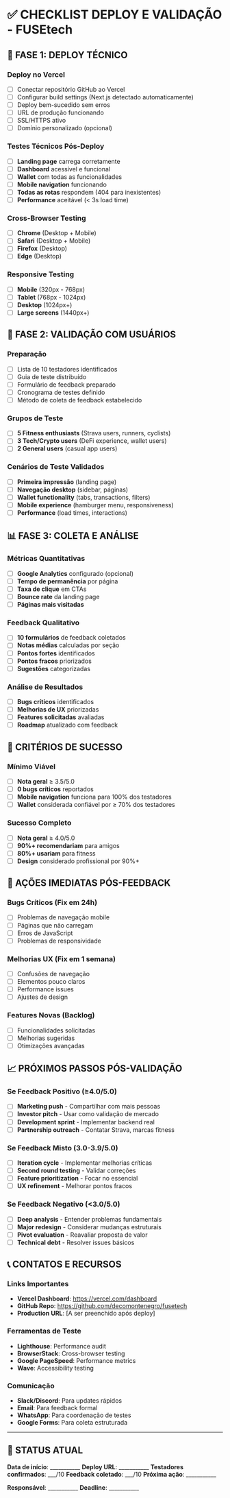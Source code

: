 # ✅ **CHECKLIST DEPLOY E VALIDAÇÃO - FUSEtech**

## 🚀 **FASE 1: DEPLOY TÉCNICO**

### **Deploy no Vercel**
- [ ] Conectar repositório GitHub ao Vercel
- [ ] Configurar build settings (Next.js detectado automaticamente)
- [ ] Deploy bem-sucedido sem erros
- [ ] URL de produção funcionando
- [ ] SSL/HTTPS ativo
- [ ] Domínio personalizado (opcional)

### **Testes Técnicos Pós-Deploy**
- [ ] **Landing page** carrega corretamente
- [ ] **Dashboard** acessível e funcional
- [ ] **Wallet** com todas as funcionalidades
- [ ] **Mobile navigation** funcionando
- [ ] **Todas as rotas** respondem (404 para inexistentes)
- [ ] **Performance** aceitável (< 3s load time)

### **Cross-Browser Testing**
- [ ] **Chrome** (Desktop + Mobile)
- [ ] **Safari** (Desktop + Mobile)
- [ ] **Firefox** (Desktop)
- [ ] **Edge** (Desktop)

### **Responsive Testing**
- [ ] **Mobile** (320px - 768px)
- [ ] **Tablet** (768px - 1024px)
- [ ] **Desktop** (1024px+)
- [ ] **Large screens** (1440px+)

## 👥 **FASE 2: VALIDAÇÃO COM USUÁRIOS**

### **Preparação**
- [ ] Lista de 10 testadores identificados
- [ ] Guia de teste distribuído
- [ ] Formulário de feedback preparado
- [ ] Cronograma de testes definido
- [ ] Método de coleta de feedback estabelecido

### **Grupos de Teste**
- [ ] **5 Fitness enthusiasts** (Strava users, runners, cyclists)
- [ ] **3 Tech/Crypto users** (DeFi experience, wallet users)
- [ ] **2 General users** (casual app users)

### **Cenários de Teste Validados**
- [ ] **Primeira impressão** (landing page)
- [ ] **Navegação desktop** (sidebar, páginas)
- [ ] **Wallet functionality** (tabs, transactions, filters)
- [ ] **Mobile experience** (hamburger menu, responsiveness)
- [ ] **Performance** (load times, interactions)

## 📊 **FASE 3: COLETA E ANÁLISE**

### **Métricas Quantitativas**
- [ ] **Google Analytics** configurado (opcional)
- [ ] **Tempo de permanência** por página
- [ ] **Taxa de clique** em CTAs
- [ ] **Bounce rate** da landing page
- [ ] **Páginas mais visitadas**

### **Feedback Qualitativo**
- [ ] **10 formulários** de feedback coletados
- [ ] **Notas médias** calculadas por seção
- [ ] **Pontos fortes** identificados
- [ ] **Pontos fracos** priorizados
- [ ] **Sugestões** categorizadas

### **Análise de Resultados**
- [ ] **Bugs críticos** identificados
- [ ] **Melhorias de UX** priorizadas
- [ ] **Features solicitadas** avaliadas
- [ ] **Roadmap** atualizado com feedback

## 🎯 **CRITÉRIOS DE SUCESSO**

### **Mínimo Viável**
- [ ] **Nota geral** ≥ 3.5/5.0
- [ ] **0 bugs críticos** reportados
- [ ] **Mobile navigation** funciona para 100% dos testadores
- [ ] **Wallet** considerada confiável por ≥ 70% dos testadores

### **Sucesso Completo**
- [ ] **Nota geral** ≥ 4.0/5.0
- [ ] **90%+ recomendariam** para amigos
- [ ] **80%+ usariam** para fitness
- [ ] **Design** considerado profissional por 90%+

## 🚨 **AÇÕES IMEDIATAS PÓS-FEEDBACK**

### **Bugs Críticos** (Fix em 24h)
- [ ] Problemas de navegação mobile
- [ ] Páginas que não carregam
- [ ] Erros de JavaScript
- [ ] Problemas de responsividade

### **Melhorias UX** (Fix em 1 semana)
- [ ] Confusões de navegação
- [ ] Elementos pouco claros
- [ ] Performance issues
- [ ] Ajustes de design

### **Features Novas** (Backlog)
- [ ] Funcionalidades solicitadas
- [ ] Melhorias sugeridas
- [ ] Otimizações avançadas

## 📈 **PRÓXIMOS PASSOS PÓS-VALIDAÇÃO**

### **Se Feedback Positivo (≥4.0/5.0)**
- [ ] **Marketing push** - Compartilhar com mais pessoas
- [ ] **Investor pitch** - Usar como validação de mercado
- [ ] **Development sprint** - Implementar backend real
- [ ] **Partnership outreach** - Contatar Strava, marcas fitness

### **Se Feedback Misto (3.0-3.9/5.0)**
- [ ] **Iteration cycle** - Implementar melhorias críticas
- [ ] **Second round testing** - Validar correções
- [ ] **Feature prioritization** - Focar no essencial
- [ ] **UX refinement** - Melhorar pontos fracos

### **Se Feedback Negativo (<3.0/5.0)**
- [ ] **Deep analysis** - Entender problemas fundamentais
- [ ] **Major redesign** - Considerar mudanças estruturais
- [ ] **Pivot evaluation** - Reavaliar proposta de valor
- [ ] **Technical debt** - Resolver issues básicos

## 📞 **CONTATOS E RECURSOS**

### **Links Importantes**
- **Vercel Dashboard**: https://vercel.com/dashboard
- **GitHub Repo**: https://github.com/decomontenegro/fusetech
- **Production URL**: [A ser preenchido após deploy]

### **Ferramentas de Teste**
- **Lighthouse**: Performance audit
- **BrowserStack**: Cross-browser testing
- **Google PageSpeed**: Performance metrics
- **Wave**: Accessibility testing

### **Comunicação**
- **Slack/Discord**: Para updates rápidos
- **Email**: Para feedback formal
- **WhatsApp**: Para coordenação de testes
- **Google Forms**: Para coleta estruturada

---

## 🎯 **STATUS ATUAL**

**Data de início**: ___________
**Deploy URL**: ___________
**Testadores confirmados**: ___/10
**Feedback coletado**: ___/10
**Próxima ação**: ___________

**Responsável**: ___________
**Deadline**: ___________
